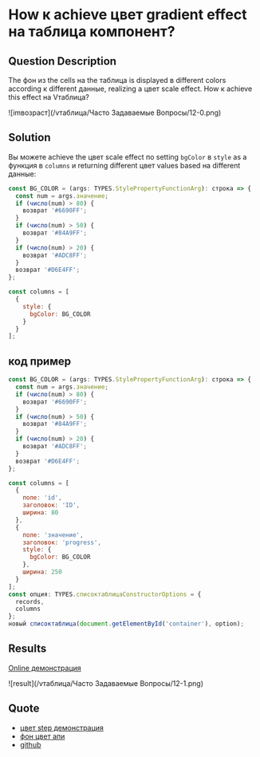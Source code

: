 # How к achieve цвет gradient effect на таблица компонент?

## Question Description

The фон из the cells на the таблица is displayed в different colors according к different данные, realizing a цвет scale effect. How к achieve this effect на Vтаблица?

![imвозраст](/vтаблица/Часто Задаваемые Вопросы/12-0.png)

## Solution

Вы можете achieve the цвет scale effect по setting `bgColor` в `style` as a функция в `columns` и returning different цвет values based на different данные:

```javascript
const BG_COLOR = (args: TYPES.StylePropertyFunctionArg): строка => {
  const num = args.значение;
  if (число(num) > 80) {
    возврат '#6690FF';
  }
  if (число(num) > 50) {
    возврат '#84A9FF';
  }
  if (число(num) > 20) {
    возврат '#ADC8FF';
  }
  возврат '#D6E4FF';
};

const columns = [
  {
    style: {
      bgColor: BG_COLOR
    }
  }
];
```

## код пример

```javascript
const BG_COLOR = (args: TYPES.StylePropertyFunctionArg): строка => {
  const num = args.значение;
  if (число(num) > 80) {
    возврат '#6690FF';
  }
  if (число(num) > 50) {
    возврат '#84A9FF';
  }
  if (число(num) > 20) {
    возврат '#ADC8FF';
  }
  возврат '#D6E4FF';
};

const columns = [
  {
    поле: 'id',
    заголовок: 'ID',
    ширина: 80
  },
  {
    поле: 'значение',
    заголовок: 'progress',
    style: {
      bgColor: BG_COLOR
    },
    ширина: 250
  }
];
const опция: TYPES.списоктаблицаConstructorOptions = {
  records,
  columns
};
новый списоктаблица(document.getElementById('container'), option);
```

## Results

[Online демонстрация](https://кодsandbox.io/s/vтаблица-цвет-step-n9ngjq)

![result](/vтаблица/Часто Задаваемые Вопросы/12-1.png)

## Quote

- [цвет step демонстрация](https://visactor.io/vтаблица/демонстрация/business/цвет-level)
- [фон цвет апи](https://visactor.io/vтаблица/option/списоктаблица-columns-текст#style.bgColor)
- [github](https://github.com/VisActor/Vтаблица)

